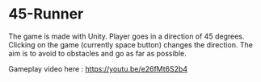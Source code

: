 # 45-Runner
The game is made with Unity. Player goes in a direction of 45 degrees. Clicking on the game (currently space button) changes the direction. The aim is to avoid to obstacles and go as far as possible. 

Gameplay video here : https://youtu.be/e26fMt6S2b4
